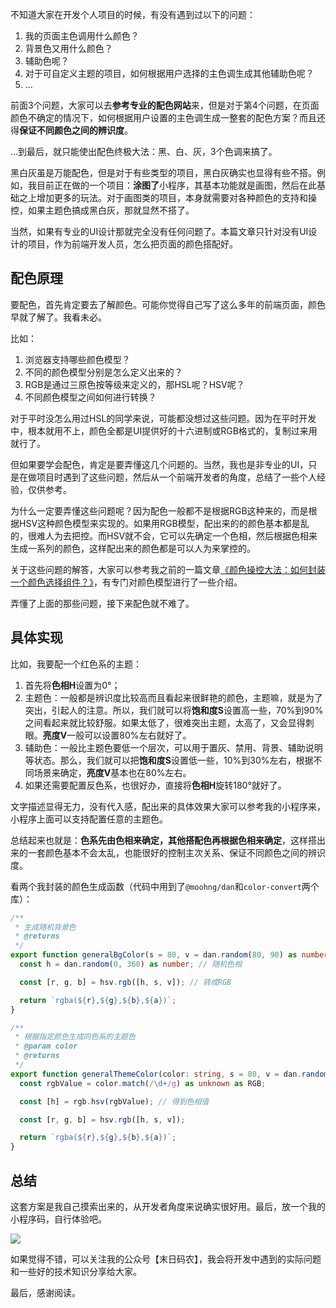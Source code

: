 不知道大家在开发个人项目的时候，有没有遇到过以下的问题：

1. 我的页面主色调用什么颜色？
2. 背景色又用什么颜色？
3. 辅助色呢？
4. 对于可自定义主题的项目，如何根据用户选择的主色调生成其他辅助色呢？
5. ...

前面3个问题，大家可以去**参考专业的配色网站**来，但是对于第4个问题，在页面颜色不确定的情况下，如何根据用户设置的主色调生成一整套的配色方案？而且还得**保证不同颜色之间的辨识度**。

...到最后，就只能使出配色终极大法：黑、白、灰，3个色调来搞了。

黑白灰虽是万能配色，但是对于有些类型的项目，黑白灰确实也显得有些不搭。例如，我目前正在做的一个项目：**涂图了**小程序，其基本功能就是画图，然后在此基础之上增加更多的玩法。对于画图类的项目，本身就需要对各种颜色的支持和操控，如果主题色搞成黑白灰，那就显然不搭了。

当然，如果有专业的UI设计那就完全没有任何问题了。本篇文章只针对没有UI设计的项目，作为前端开发人员，怎么把页面的颜色搭配好。

## 配色原理

要配色，首先肯定要去了解颜色。可能你觉得自己写了这么多年的前端页面，颜色早就了解了。我看未必。

比如：

1. 浏览器支持哪些颜色模型？
2. 不同的颜色模型分别是怎么定义出来的？
3. RGB是通过三原色按等级来定义的，那HSL呢？HSV呢？
4. 不同颜色模型之间如何进行转换？

对于平时没怎么用过HSL的同学来说，可能都没想过这些问题。因为在平时开发中，根本就用不上，颜色全都是UI提供好的十六进制或RGB格式的，复制过来用就行了。

但如果要学会配色，肯定是要弄懂这几个问题的。当然，我也是非专业的UI，只是在做项目时遇到了这些问题，然后从一个前端开发者的角度，总结了一些个人经验，仅供参考。

为什么一定要弄懂这些问题呢？因为配色一般都不是根据RGB这种来的，而是根据HSV这种颜色模型来实现的。如果用RGB模型，配出来的的颜色基本都是乱的，很难人为去把控。而HSV就不会，它可以先确定一个色相，然后根据色相来生成一系列的颜色，这样配出来的颜色都是可以人为来掌控的。

关于这些问题的解答，大家可以参考我之前的一篇文章[《颜色操控大法：如何封装一个颜色选择组件？》](https://juejin.cn/post/7068571247986081822)，有专门对颜色模型进行了一些介绍。

弄懂了上面的那些问题，接下来配色就不难了。

## 具体实现

比如，我要配一个红色系的主题：

1. 首先将**色相H**设置为0°；
2. 主题色：一般都是辨识度比较高而且看起来很鲜艳的颜色，主题嘛，就是为了突出，引起人的注意。所以，我们就可以将**饱和度S**设置高一些，70%到90%之间看起来就比较舒服。如果太低了，很难突出主题，太高了，又会显得刺眼。**亮度V**一般可以设置80%左右就好了。
3. 辅助色：一般比主题色要低一个层次，可以用于置灰、禁用、背景、辅助说明等状态。那么，我们就可以把**饱和度S**设置低一些，10%到30%左右，根据不同场景来确定，**亮度V**基本也在80%左右。
4. 如果还需要配置反色系，也很好办，直接将**色相H**旋转180°就好了。

文字描述显得无力，没有代入感，配出来的具体效果大家可以参考我的小程序来，小程序上面可以支持配置任意的主题色。

总结起来也就是：**色系先由色相来确定，其他搭配色再根据色相来确定**，这样搭出来的一套颜色基本不会太乱，也能很好的控制主次关系、保证不同颜色之间的辨识度。

看两个我封装的颜色生成函数（代码中用到了`@moohng/dan`和`color-convert`两个库）：

```ts
/**
 * 生成随机背景色
 * @returns
 */
export function generalBgColor(s = 80, v = dan.random(80, 90) as number, a = 1) {
  const h = dan.random(0, 360) as number; // 随机色相

  const [r, g, b] = hsv.rgb([h, s, v]); // 转成RGB

  return `rgba(${r},${g},${b},${a})`;
}

/**
 * 根据指定颜色生成同色系的主题色
 * @param color
 * @returns
 */
export function generalThemeColor(color: string, s = 80, v = dan.random(80, 90) as number, a = 1) {
  const rgbValue = color.match(/\d+/g) as unknown as RGB;

  const [h] = rgb.hsv(rgbValue); // 得到色相值

  const [r, g, b] = hsv.rgb([h, s, v]);

  return `rgba(${r},${g},${b},${a})`;
}
```

## 总结

这套方案是我自己摸索出来的，从开发者角度来说确实很好用。最后，放一个我的小程序码，自行体验吧。

![](https://gitee.com/moohng/cdn/raw/master/imgs/微信图片_20220225231710.jpg)

如果觉得不错，可以关注我的公众号【末日码农】，我会将开发中遇到的实际问题和一些好的技术知识分享给大家。

最后，感谢阅读。
